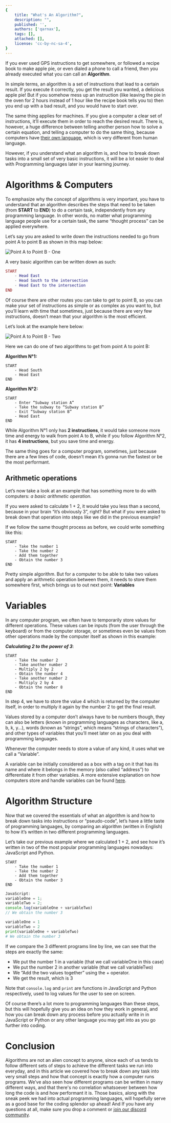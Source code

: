```yaml
---
{
	title: "What's An Algorithm?",
	description: "",
	published: '',
	authors: ['qarnax'],
	tags: [],
	attached: [],
	license: 'cc-by-nc-sa-4',
}
---
```


If you ever used GPS instructions to get somewhere, or followed a recipe book to make apple pie, or even dialed a phone to call a friend, then you already executed what you can call an **Algorithm**.

In simple terms, an algorithm is a set of instructions that lead to a certain result. If you execute it correctly, you get the result you wanted, a delicious apple pie!
But if you somehow mess up an instruction (like leaving the pie in the oven for 2 hours instead of 1 hour like the recipe book tells you to) then you end up with a bad result, and you would have to start over.

The same thing applies for machines. If you give a computer a clear set of instructions, it’ll execute them in order to reach the desired result. There is, however, a huge difference between telling another person how to solve a certain equation, and telling a computer to do the same thing, because computers have [their own language](https://unicorn-utterances.com/posts/how-computers-speak#hdd), which is very different from human language.

However, if you understand what an algorithm is, and how to break down tasks into a small set of very basic instructions, it will be a lot easier to deal with Programming languages later in your learning journey.

# Algorithms & Computers

To emphasize why the concept of algorithms is very important, you have to understand that an algorithm describes the steps that need to be taken (from **START** to **END**) to do a certain task, independently from any programming language.
In other words, no matter what programming language people use for a certain task, the same “thought process” can be applied everywhere.

Let’s say you are asked to write down the instructions needed to go from point A to point B as shown in this map below:

![Point A to Point B - One](./mapOne.png)

A very basic algorithm can be written down as such:

```Lua
START
	- Head East
	- Head South to the intersection
	- Head East to the intersection
END
```

Of course there are other routes you can take to get to point B, so you can make your set of instructions as simple or as complex as you want to, but you’ll learn with time that sometimes, just because there are very few instructions, doesn’t mean that your algorithm is the most efficient.

Let’s look at the example here below:

![Point A to Point B - Two](./mapTwo.png)

Here we can do one of two algorithms to get from point A to point B:

**Algorithm N°1:**
```
START
	- Head South
	- Head East
END
```

**Algorithm N°2:**
```
START
	- Enter “Subway station A”
	- Take the subway to “Subway station B”
	- Exit “Subway station B”
	- Head East
END
```

While Algorithm N°1 only has **2 instructions**, it would take someone more time and energy to walk from point A to B, while if you follow Algorithm N°2, it has **4 instructions**, but you save time and energy.

The same thing goes for a computer program, sometimes, just because there are a few lines of code, doesn’t mean it’s gonna run the fastest or be the most performant.

## Arithmetic operations

Let’s now take a look at an example that has something more to do with computers: *a basic arithmetic operation.*

If you were asked to calculate 1 + 2, it would take you less than a second, because in your brain “it’s obviously 3”, right? But what if you were asked to break down that operation into steps like we did in the previous example?

If we follow the same thought process as before, we could write something like this:

```
START
	- Take the number 1
	- Take the number 2
	- Add them together
	- Obtain the number 3
END
```

Pretty simple algorithm. But for a computer to be able to take two values and apply an arithmetic operation between them, it needs to store them somewhere first, which brings us to out next point: **Variables**

# Variables

In any computer program, we often have to temporarily store values for different operations. These values can be inputs (from the user through the keyboard) or from the computer storage, or sometimes even be values from other operations made by the computer itself as shown in this example:

**_Calculating 2 to the power of 3_**:
```
START
	- Take the number 2
	- Take another number 2
	- Multiply 2 by 2
	- Obtain the number 4
	- Take another number 2
	- Multiply 2 by 4
	- Obtain the number 8
END
```

In step 4, we have to store the value 4 which is returned by the computer itself, in order to multiply it again by the number 2 to get the final result.

Values stored by a computer don’t always have to be numbers though, they can also be letters (known in programming languages as characters, like a, b, k, y…), words (known as “strings”, which means “strings of characters”), and other types of variables that you’ll meet later on as you deal with programming languages.

Whenever the computer needs to store a value of any kind, it uses what we call a “Variable”.

A variable can be initially considered as a box with a tag on it that has its name and where it belongs in the memory (also called “address”) to differentiate it from other variables.
A more extensive explanation on how computers store and handle variables can be found [here](https://unicorn-utterances.com/posts/how-computers-speak).

# Algorithm Structure

Now that we covered the essentials of what an algorithm is and how to break down tasks into instructions or “pseudo-code”, let’s have a little taste of programming languages, by comparing an algorithm (written in English) to how it’s written in two different programming languages.

Let’s take our previous example where we calculated 1 + 2, and see how it’s written in two of the most popular programming languages nowadays: JavaScript and Python.

```
START
	- Take the number 1
	- Take the number 2
	- Add them together
	- Obtain the number 3
END
```

```JavaScript
JavaScript:
variableOne = 1;
variableTwo = 2;
console.log(variableOne + variableTwo)
// We obtain the number 3
```

```Python
variableOne = 1
variableTwo = 2
print(variableOne + variableTwo)
# We obtain the number 3
```

If we compare the 3 different programs line by line, we can see that the steps are exactly the same:
- We put the number 1 in a variable (that we call variableOne in this case)
- We put the number 2 in another variable (that we call variableTwo)
- We “Add the two values together” using the + operator.
- We get the result, which is 3

Note that `console.log` and `print` are functions in JavaScript and Python respectively, used to log values for the user to see on screen.

Of course there’s a lot more to programming languages than these steps, but this will hopefully give you an idea on how they work in general, and how you can break down any process before you actually write in in JavaScript or Python or any other language you may get into as you go further into coding.

# Conclusion

Algorithms are not an alien concept to anyone, since each of us tends to follow different sets of steps to achieve the different tasks we run into everyday, and in this article we covered how to break down any task into very small steps and how that concept is exactly how a computer runs programs.
We’ve also seen how different programs can be written in many different ways, and that there's no correlation whatsoever between how long the code is and how performant it is.
Those basics, along with the sneak peek we had into actual programming languages, will hopefully serve as a good base for the coding splendor up ahead! And If you have any questions at all, make sure you drop a comment or [join our discord community]().

